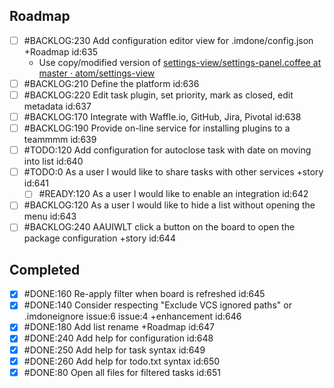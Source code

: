 Roadmap
----
- [ ] #BACKLOG:230 Add configuration editor view for .imdone/config.json +Roadmap id:635
  - Use copy/modified version of [settings-view/settings-panel.coffee at master · atom/settings-view](https://github.com/atom/settings-view/blob/master/lib/settings-panel.coffee)
- [ ] #BACKLOG:210 Define the platform id:636
- [ ] #BACKLOG:220 Edit task plugin, set priority, mark as closed, edit metadata id:637
- [ ] #BACKLOG:170 Integrate with Waffle.io, GitHub, Jira, Pivotal id:638
- [ ] #BACKLOG:190 Provide on-line service for installing plugins to a teammmm id:639
- [ ] #TODO:120 Add configuration for autoclose task with date on moving into list id:640
- [ ] #TODO:0 As a user I would like to share tasks with other services +story id:641
  - [ ] #READY:120 As a user I would like to enable an integration id:642
- [ ] #BACKLOG:120 As a user I would like to hide a list without opening the menu id:643
- [ ] #BACKLOG:240 AAUIWLT click a button on the board to open the package configuration +story id:644

Completed
----
- [x] #DONE:160 Re-apply filter when board is refreshed id:645
- [x] #DONE:140 Consider respecting "Exclude VCS ignored paths" or .imdoneignore issue:6 issue:4 +enhancement id:646
- [x] #DONE:180 Add list rename +Roadmap id:647
- [x] #DONE:240 Add help for configuration id:648
- [x] #DONE:250 Add help for task syntax id:649
- [x] #DONE:260 Add help for todo.txt syntax id:650
- [x] #DONE:80 Open all files for filtered tasks id:651
